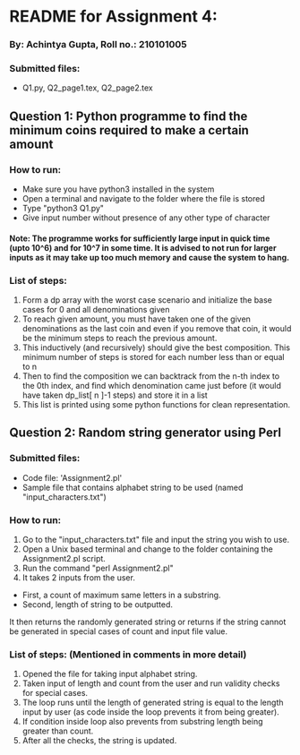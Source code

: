 # README for Assignment 4:

### By: Achintya Gupta, Roll no.: 210101005

### Submitted files:

-   Q1.py, Q2_page1.tex, Q2_page2.tex

## Question 1: Python programme to find the minimum coins required to make a certain amount

### How to run:

-   Make sure you have python3 installed in the system
-   Open a terminal and navigate to the folder where the file is stored
-   Type "python3 Q1.py"
-   Give input number without presence of any other type of character

#### Note: The programme works for sufficiently large input in quick time (upto 10^6) and for 10^7 in some time. It is advised to not run for larger inputs as it may take up too much memory and cause the system to hang.

### List of steps:

1. Form a dp array with the worst case scenario and initialize the base cases for 0 and all denominations given
2. To reach given amount, you must have taken one of the given denominations as the last coin and even if you remove that coin, it would be the minimum steps to reach the previous amount.
3. This inductively (and recursively) should give the best composition. This minimum number of steps is stored for each number less than or equal to n
4. Then to find the composition we can backtrack from the n-th index to the 0th index, and find which denomination came just before (it would have taken dp_list[ n ]-1 steps) and store it in a list
5. This list is printed using some python functions for clean representation.

## Question 2: Random string generator using Perl

### Submitted files:

-   Code file: 'Assignment2.pl'
-   Sample file that contains alphabet string to be used (named "input_characters.txt")

### How to run:

1. Go to the "input_characters.txt" file and input the string you wish to use.
2. Open a Unix based terminal and change to the folder containing the Assignment2.pl script.
3. Run the command "perl Assignment2.pl"
4. It takes 2 inputs from the user.

-   First, a count of maximum same letters in a substring.
-   Second, length of string to be outputted.

It then returns the randomly generated string or returns if the string cannot be generated in special cases of count and input file value.

### List of steps: (Mentioned in comments in more detail)

1. Opened the file for taking input alphabet string.
2. Taken input of length and count from the user and run validity checks for special cases.
3. The loop runs until the length of generated string is equal to the length input by user (as code inside the loop prevents it from being greater).
4. If condition inside loop also prevents from substring length being greater than count.
5. After all the checks, the string is updated.
